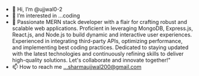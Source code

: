 - 👋 Hi, I’m @ujjwal0-2 
- 👀 I’m interested in ...coding
- 🌱 Passionate MERN stack developer with a flair for crafting robust and scalable web applications. Proficient in leveraging MongoDB, Express.js, React.js, and Node.js to 
      build dynamic and interactive user experiences. Experienced in integrating third-party APIs, optimizing performance, and implementing best coding practices. Dedicated to 
       staying updated with the latest technologies and continuously refining skills to deliver high-quality solutions. Let's collaborate and innovate together!"
- 📫 How to reach me ...sharmaujjwal200@gmail.com

<!---
ujjwal0-2/ujjwal0-2 is a ✨ special ✨ repository because its `README.md` (this file) appears on your GitHub profile.
You can click the Preview link to take a look at your changes.
--->

